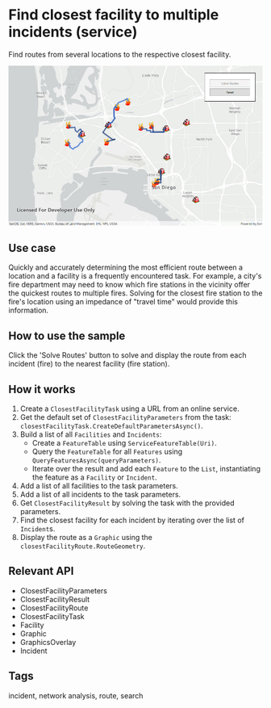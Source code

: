 # Find closest facility to multiple incidents (service)

Find routes from several locations to the respective closest facility.

![screenshot](ClosestFacilityStatic.jpg)

## Use case

Quickly and accurately determining the most efficient route between a location and a facility is a frequently encountered task. For example, a city's fire department may need to know which fire stations in the vicinity offer the quickest routes to multiple fires. Solving for the closest fire station to the fire's location using an impedance of "travel time" would provide this information.

## How to use the sample

Click the 'Solve Routes' button to solve and display the route from each incident (fire) to the nearest facility (fire station).

## How it works

1. Create a `ClosestFacilityTask` using a URL from an online service.
2. Get the default set of `ClosestFacilityParameters` from the task: `closestFacilityTask.CreateDefaultParametersAsync()`.
3. Build a list of all `Facilities` and `Incidents`:
    * Create a `FeatureTable` using `ServiceFeatureTable(Uri)`.
    * Query the `FeatureTable` for all `Features` using `QueryFeaturesAsync(queryParameters)`.
    * Iterate over the result and add each `Feature` to the `List`, instantiating the feature as a `Facility` or `Incident`.
4. Add a list of all facilities to the task parameters.
5. Add a list of all incidents to the task parameters.
6. Get `ClosestFacilityResult` by solving the task with the provided parameters.
7. Find the closest facility for each incident by iterating over the list of `Incident`s.
8. Display the route as a `Graphic` using the `closestFacilityRoute.RouteGeometry`.

## Relevant API

* ClosestFacilityParameters
* ClosestFacilityResult
* ClosestFacilityRoute
* ClosestFacilityTask
* Facility
* Graphic
* GraphicsOverlay
* Incident

## Tags

incident, network analysis, route, search
